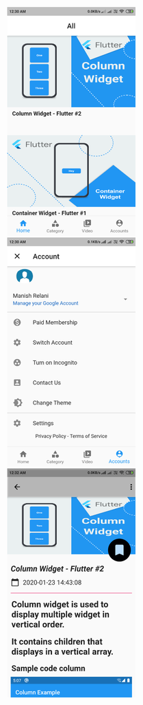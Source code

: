 <img src="ss/Screenshot_2020-02-06-00-30-46-147_com.example.news.png" width=300 hight=300>
<img src="ss/Screenshot_2020-02-06-00-30-58-571_com.example.news.png" width=300 hight=300>
<img src="ss/Screenshot_2020-02-06-00-32-27-171_com.example.news.png" width=300 hight=300>
